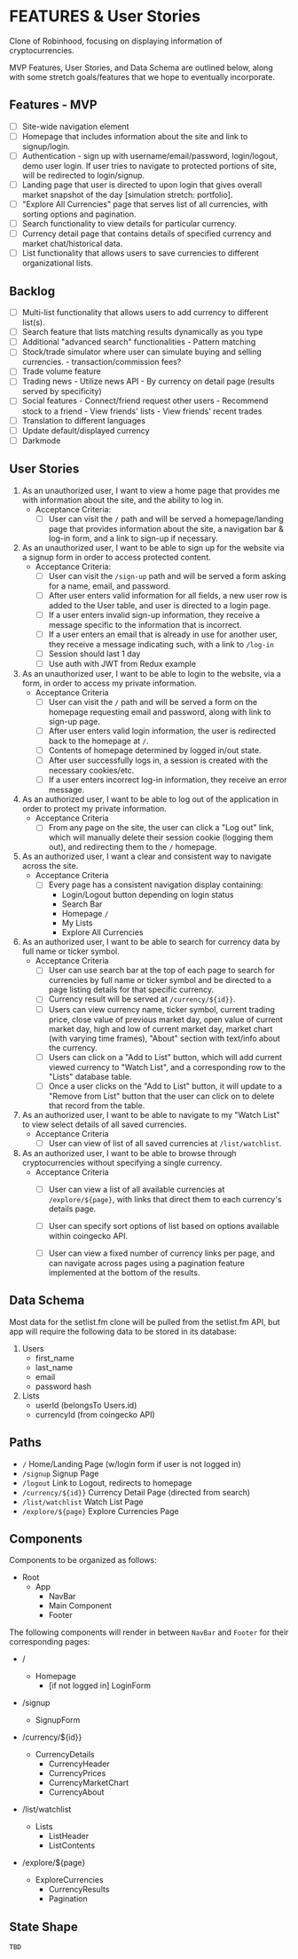 # FEATURES & User Stories
Clone of Robinhood, focusing on displaying information of cryptocurrencies. 

MVP Features, User Stories, and Data Schema are outlined below, along with some stretch goals/features that we hope to eventually incorporate.  

## Features - MVP
- [ ] Site-wide navigation element
- [ ] Homepage that includes information about the site and link to signup/login.
- [ ] Authentication - sign up with username/email/password, login/logout, demo user login. If user tries to navigate to protected portions of site, will be redirected to login/signup. 
- [ ] Landing page that user is directed to upon login that gives overall market snapshot of the day [simulation stretch: portfolio].
- [ ] "Explore All Currencies" page that serves list of all currencies, with sorting options and pagination. 
- [ ] Search functionality to view details for particular currency. 
- [ ] Currency detail page that contains details of specified currency and market chat/historical data. 
- [ ] List functionality that allows users to save currencies to different organizational lists. 

## Backlog
- [ ] Multi-list functionality that allows users to add currency to different list(s).
- [ ] Search feature that lists matching results dynamically as you type
- [ ] Additional "advanced search" functionalities
        - Pattern matching
- [ ] Stock/trade simulator where user can simulate buying and selling currencies. 
        - transaction/commission fees?
- [ ] Trade volume feature
- [ ] Trading news
        - Utilize news API
        - By currency on detail page (results served by specificity)
- [ ] Social features
        - Connect/friend request other users
        - Recommend stock to a friend
        - View friends' lists
        - View friends' recent trades
- [ ] Translation to different languages
- [ ] Update default/displayed currency
- [ ] Darkmode

## User Stories
1. As an unauthorized user, I want to view a home page that provides me with information about the site, and the ability to log in. 
    - Acceptance Criteria:
        - [ ] User can visit the `/` path and will be served a homepage/landing page that provides information about the site, a navigation bar & log-in form, and a link to sign-up if necessary. 
1. As an unauthorized user, I want to be able to sign up for the website via a signup form in order to access protected content. 
    - Acceptance Criteria:
        - [ ] User can visit the `/sign-up` path and will be served a form asking for a name, email, and password.  
        - [ ] After user enters valid information for all fields, a new user row is added to the User table, and user is directed to a login page. 
        - [ ] If a user enters invalid sign-up information, they receive a message specific to the information that is incorrect. 
        - [ ] If a user enters an email that is already in use for another user, they receive a message indicating such, with a link to `/log-in`
        - [ ] Session should last 1 day
        - [ ] Use auth with JWT from Redux example
1. As an unauthorized user, I want to be able to login to the website, via a form, in order to access my private information.
    - Acceptance Criteria
        - [ ] User can visit the `/` path and will be served a form on the homepage requesting email and password, along with link to sign-up page. 
        - [ ] After user enters valid login information, the user is redirected back to the homepage at `/`.
        - [ ] Contents of homepage determined by logged in/out state.
        - [ ] After user successfully logs in, a session is created with the necessary cookies/etc. 
        - [ ] If a user enters incorrect log-in information, they receive an error message.
1. As an authorized user, I want to be able to log out of the application in order to protect my private information. 
    - Acceptance Criteria
        - [ ] From any page on the site, the user can click a "Log out" link, which will manually delete their session cookie (logging them out), and redirecting them to the `/` homepage.
1. As an authorized user, I want a clear and consistent way to navigate across the site. 
    - Acceptance Criteria
        - [ ] Every page has a consistent navigation display containing:
            - Login/Logout button depending on login status
            - Search Bar
            - Homepage `/`
            - My Lists
            - Explore All Currencies
1. As an authorized user, I want to be able to search for currency data by full name or ticker symbol. 
    - Acceptance Criteria
        - [ ] User can use search bar at the top of each page to search for currencies by full name or ticker symbol and be directed to a page listing details for that specific currency. 
        - [ ] Currency result will be served at `/currency/${id}}`. 
        - [ ] Users can view currency name, ticker symbol, current trading price, close value of previous market day, open value of current market day, high and low of current market day, market chart (with varying time frames), "About" section with text/info about the currency. 
        - [ ] Users can click on a "Add to List" button, which will add current viewed currency to "Watch List", and a corresponding row to the "Lists" database table.
        - [ ] Once a user clicks on the "Add to List" button, it will update to a "Remove from List" button that the user can click on to delete that record from the table. 
1. As an authorized user, I want to be able to navigate to my "Watch List" to view select details of all saved currencies. 
    - Acceptance Criteria
        - [ ] User can view of list of all saved currencies at `/list/watchlist`. 
1. As an authorized user, I want to be able to browse through cryptocurrencies without specifying a single currency. 
    - Acceptance Criteria
        - [ ] User can view a list of all available currencies at `/explore/${page}`, with links that direct them to each currency's details page. 
        - [ ] User can specify sort options of list based on options available within coingecko API. 
        - [ ] User can view a fixed number of currency links per page, and can navigate across pages using a pagination feature implemented at the bottom of the results. 


## Data Schema
Most data for the setlist.fm clone will be pulled from the setlist.fm API, but app will require the following data to be stored in its database:

1. Users
    - first_name
    - last_name
    - email
    - password hash
1. Lists
    - userId (belongsTo Users.id)
    - currencyId (from coingecko API)

## Paths
- `/` Home/Landing Page (w/login form if user is not logged in)
- `/signup` Signup Page
- `/logout` Link to Logout, redirects to homepage
- `/currency/${id}}` Currency Detail Page (directed from search)
- `/list/watchlist` Watch List Page
- `/explore/${page}` Explore Currencies Page

## Components
Components to be organized as follows:
- Root
    - App
        - NavBar
        - Main Component
        - Footer

The following components will render in between `NavBar` and `Footer` for their corresponding pages:
- /
    - Homepage
        - [if not logged in] LoginForm

- /signup
    - SignupForm

- /currency/${id}}
    - CurrencyDetails
        - CurrencyHeader
        - CurrencyPrices
        - CurrencyMarketChart
        - CurrencyAbout

- /list/watchlist
    - Lists
        - ListHeader
        - ListContents

- /explore/${page}
    - ExploreCurrencies
        - CurrencyResults
        - Pagination

## State Shape
```
TBD
```